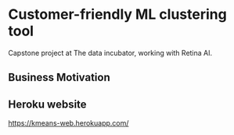 # Customer-friendly ML clustering tool
Capstone project at The data incubator, working with Retina AI. 

## Business Motivation

## Heroku website
https://kmeans-web.herokuapp.com/ 
